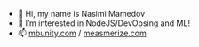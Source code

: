 - 👋 Hi, my name is Nasimi Mamedov
- 👀 I’m interested in NodeJS/DevOpsing and ML!
- 📫 [mbunity.com](https://measmerize.com) / [measmerize.com](https://measmerize.com)
